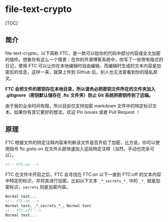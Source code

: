 # file-text-crypto

[TOC]

## 简介

file-text-crypto，以下简称 FTC，是一款可以给你的代码中部分内容或全文加密的插件。想象你有这么一个情景：在你的开源博客系统中，你写了一些带有隐式的日记，使用 FTC 可以让你在本地编辑时自由编辑，而编辑时生成的文本内容是加密后的信息，这样一来，就算上传到 Github 后，别人也无法查看到你的隐私原文。

**FTC 会把文件的密钥存在本地目录，所以请务必把密钥文件所在的文件夹加入 .gitignore（密钥默认储存在 .ftc 文件夹）防止 Git 系统把密钥传到了远端。**

由于我的业余时间有限，所以目前仅支持加密 markdown 文件中的特定标识文本。如果你有其它更好的想法，欢迎 Pin Issues 或者 Pull Request ！

## 原理

FTC 根据文件的特定注释内容来判断该文件是否开启了加密，比方说，你可以使用指令 ftc.gists-on 在文件头部快速加入这段特定注释（当然，手动也完全可以）。

```markdown
<!-- FTC:on -->
```

FTC 在文件中开启之后，FTC 会寻找在 FTC:on 以下一直到 FTC:off 的文本内容中特定的标识，并将其进行加密。比如以下文本 `_*_secrets_*_` 中的 `_*_` 就是加密标识，`secrets` 则是加密内容。

```markdown
Normal text...
<!-- FTC:on -->
Normal text，_*_secrets_*_，Normal text
<!-- FTC:off -->
Normal text...
```

<!-- 加密标识总是开头结尾对应的。如果你想加密整个文件，你可以使用指令 ftc.crypto-entire-file 快速加入以下注释：

```markdown
<!-- FTC:entire -->
